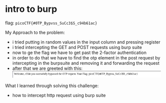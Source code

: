 # intro to burp

flag: `picoCTF{#0TP_Bypvss_SuCc3$S_c94b61ac}`

My Approach to the problem:
- i tried putting in random values in the input column and pressing register
- i tried intercepting the GET and POST requests using burp suite
-  now to ge the flag we have to get past the 2-factor authentication
- in order to do that we have to find the otp element in the post request  by intercepting in the burpsuite and removing it and forwarding the request
-  after that we are greeted with this: ![img_5.png](../images/img_5.png)


What I learned through solving this challenge:
- how to intercept http request using burp suite